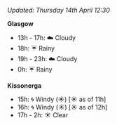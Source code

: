 *Updated: Thursday 14th April 12:30*

**Glasgow**

* 13h - 17h: :cloud: Cloudy
* 18h: :umbrella: Rainy
* 19h - 23h: :cloud: Cloudy
* 0h: :umbrella: Rainy

**Kissonerga**

* 15h: :cyclone: Windy (:sunny:) [:sunny: as of 11h]
* 16h: :cyclone: Windy (:sunny:) [:sunny: as of 12h]
* 17h - 2h: :sunny: Clear
